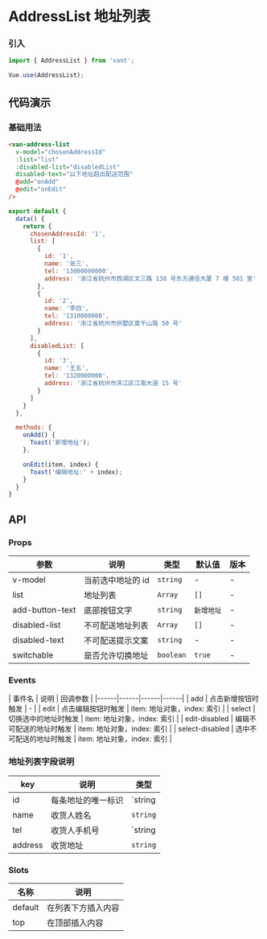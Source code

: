 # AddressList 地址列表

### 引入
``` javascript
import { AddressList } from 'vant';

Vue.use(AddressList);
```

## 代码演示

### 基础用法

```html
<van-address-list
  v-model="chosenAddressId"
  :list="list"
  :disabled-list="disabledList"
  disabled-text="以下地址超出配送范围"
  @add="onAdd"
  @edit="onEdit"
/>
```

```javascript
export default {
  data() {
    return {
      chosenAddressId: '1',
      list: [
        {
          id: '1',
          name: '张三',
          tel: '13000000000',
          address: '浙江省杭州市西湖区文三路 138 号东方通信大厦 7 楼 501 室'
        },
        {
          id: '2',
          name: '李四',
          tel: '1310000000',
          address: '浙江省杭州市拱墅区莫干山路 50 号'
        }
      ],
      disabledList: [
        {
          id: '3',
          name: '王五',
          tel: '1320000000',
          address: '浙江省杭州市滨江区江南大道 15 号'
        }
      ]
    }
  },

  methods: {
    onAdd() {
      Toast('新增地址');
    },

    onEdit(item, index) {
      Toast('编辑地址:' + index);
    }
  }
}
```

## API

### Props

| 参数 | 说明 | 类型 | 默认值 | 版本 |
|------|------|------|------|------|
| v-model | 当前选中地址的 id | `string` | - | - |
| list | 地址列表 | `Array` | `[]` | - |
| add-button-text | 底部按钮文字 | `string` | `新增地址` | - |
| disabled-list | 不可配送地址列表 | `Array` | `[]` | - |
| disabled-text | 不可配送提示文案 | `string` | - | - |
| switchable | 是否允许切换地址 | `boolean` | `true` | - |

### Events

| 事件名 | 说明 | 回调参数 |
|------|------|------|------|
| add | 点击新增按钮时触发 | - |
| edit | 点击编辑按钮时触发 | item: 地址对象，index: 索引 |
| select | 切换选中的地址时触发 | item: 地址对象，index: 索引 |
| edit-disabled | 编辑不可配送的地址时触发 | item: 地址对象，index: 索引 |
| select-disabled | 选中不可配送的地址时触发 | item: 地址对象，index: 索引 |

### 地址列表字段说明

| key | 说明 | 类型 |
|------|------|------|
| id | 每条地址的唯一标识 | `string | number` |
| name | 收货人姓名 | `string` |
| tel | 收货人手机号 | `string | number` |
| address | 收货地址 | `string` |

### Slots

| 名称 | 说明 |
|------|------|
| default | 在列表下方插入内容 |
| top | 在顶部插入内容 |
